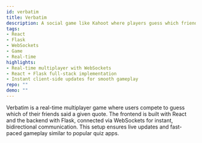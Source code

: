```yaml
---
id: verbatim
title: Verbatim
description: A social game like Kahoot where players guess which friend said a quote.
tags:
- React
- Flask
- WebSockets
- Game
- Real-time
highlights:
- Real-time multiplayer with WebSockets
- React + Flask full-stack implementation
- Instant client-side updates for smooth gameplay
repo: ""
demo: ""
---
```

Verbatim is a real-time multiplayer game where users compete to guess which of their
friends said a given quote. The frontend is built with React and the backend with Flask,
connected via WebSockets for instant, bidirectional communication. This setup ensures
live updates and fast-paced gameplay similar to popular quiz apps.